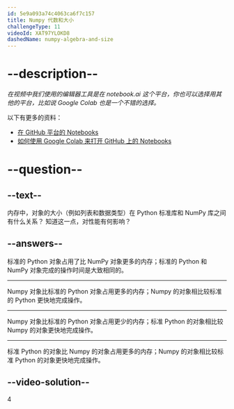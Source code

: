 ```yaml
---
id: 5e9a093a74c4063ca6f7c157
title: Numpy 代数和大小
challengeType: 11
videoId: XAT97YLOKD8
dashedName: numpy-algebra-and-size
---
```


# --description--

*在视频中我们使用的编辑器工具是在 notebook.ai 这个平台，你也可以选择用其他的平台，比如说 Google Colab 也是一个不错的选择。*

以下有更多的资料：

-   [在 GitHub 平台的 Notebooks](https://github.com/ine-rmotr-curriculum/freecodecamp-intro-to-numpy)
-   [如何使用 Google Colab 来打开 GitHub 上的 Notebooks](https://colab.research.google.com/github/googlecolab/colabtools/blob/master/notebooks/colab-github-demo.ipynb)

# --question--

## --text--

内存中，对象的大小（例如列表和数据类型）在 Python 标准库和 NumPy 库之间有什么关系？ 知道这一点，对性能有何影响？

## --answers--

标准的 Python 对象占用了比 NumPy 对象更多的内存；标准的 Python 和 NumPy 对象完成的操作时间是大致相同的。

---

Numpy 对象比标准的 Python 对象占用更多的内存；Numpy 的对象相比较标准的 Python 更快地完成操作。

---

Numpy 对象比标准的 Python 对象占用更少的内存；标准 Python 的对象相比较 Numpy 的对象更快地完成操作。

---

标准 Python 的对象比 Numpy 的对象占用更多的内存；Numpy 的对象相比较标准 Python 的对象更快地完成操作。

## --video-solution--

4

